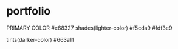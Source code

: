 # portfolio

PRIMARY COLOR #e68327
shades(lighter-color) #f5cda9  #fdf3e9

tints(darker-color) #663a11